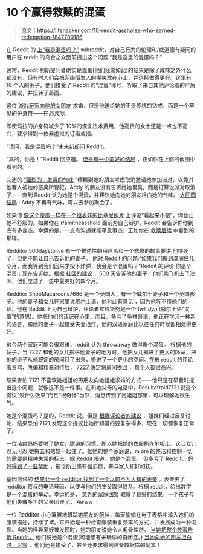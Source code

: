 # 10 个赢得救赎的混蛋

> 原文：<https://lifehacker.com/10-reddit-assholes-who-earned-redemption-1847700186>

在 Reddit 的 [上“我是混蛋吗？”](https://www.reddit.com/r/AmItheAsshole) subreddit，对自己行为的伦理和/或道德有疑问的用户在 reddit 的乌合之众面前提出这个问题:“我是这里的混蛋吗？”

通常，Reddit 判断提问者确实是混蛋(他们经常如此)的结果是除了咸味之外什么都没有，但有时人们会把网络陌生人的嘲笑放在心上，并选择做得更好。这里有 10 个人的例子，他们接受了 Reddit 的“混蛋”称号，听取了来自其他评论者的严厉的建议，并扭转了局面。

这位 [游戏玩家向他的女朋友](https://www.reddit.com/r/AmItheAsshole/comments/j6vh3c/aita_for_proposing_to_my_girlfriend_with_a_video/) 求婚，但是他送给她的不是传统的钻戒，而是一个罕见的护身符——在*的天际*。

即使玛拉的护身符减少了 10%的恢复法术费用，他高贵的女士还是一点也不高兴，要求得到一枚非虚拟的订婚戒指。

“请问，我是混蛋吗？”未来新郎问 Reddit。

“真的，你是！”Reddit 回应道。 [但是有一个美好的结局](https://www.reddit.com/r/AmItheAsshole/comments/jt4qzb/update_aita_for_proposing_to_my_girlfriend_with_a/) ，正如你在上面的截图中看到的。

艾迪的 [“强烈的，发霉的气味](https://www.reddit.com/r/AmItheAsshole/comments/p2uxpx/wibta_if_i_uninvited_a_friend_from_a_party/?utm_source=share&utm_medium=ios_app&utm_name=iossmf) ”糟糕到她的朋友考虑取消邀请她参加派对，以免其他客人被她的恶臭所冒犯。Addy 的朋友没有告诉她她很臭，而是打算说派对取消了——直到 Reddit 认为她是个混蛋，并建议她向她的朋友坦白她的气味。 [大团圆结局](https://www.reddit.com/r/AmItheAsshole/comments/passdw/update_wibta_if_i_uninvited_a_friend_from_a_party/) : Addy 不再有气味，可以去参加聚会了。

如果你 [像这个傻瓜一样在一个继表妹的比基尼照片](https://www.reddit.com/r/AmItheAsshole/comments/mibx5l/aita_for_telling_my_stepcousin_in_a_bikini_that/?utm_source=share&utm_medium=ios_app&utm_name=iossmf) 上评论“看起来不错”，你会让她不舒服的。如果你在 r/amitheasshole 面前为自己辩护，Reddit 会告诉你你到底有多变态。幸运的是，一点点沟通就能平息事态，正如你在 [救赎后续](https://www.reddit.com/r/AmItheAsshole/comments/mll4ad/update_aita_for_telling_my_stepcousin_in_a_bikini/) 中看到的那样。

Redditor 500daystolive 有一个描述性的用户名和一个悲惨的故事要讲:他快死了，但他不能让自己告诉他的妻子。 [他对 Reddit](https://www.reddit.com/r/AmItheAsshole/comments/c5lpau/aita_for_not_telling_my_wife_that_i_am_dying/) 的问题:“如果我们搬到澳洲住几个月，而我等到我们回来才投下炸弹，我会是个混蛋吗？”Reddit 的评价:你是个混蛋；现在告诉她。根据 [社区的建议](https://www.reddit.com/r/AmItheAsshole/comments/ji3gw3/update_aita_for_not_telling_my_wife_that_i_am/) ，500 天告诉他的妻子，他们乘飞机去了澳洲，他们度过了一生中最美好的四个月。

Redditor SnooMacaroons7686 是一个英国人，有一个威尔士妻子和一个英国孩子。他的妻子和女儿在家里说威尔士语，他对此有意见 ，因为他听不懂他们的话。他在 Reddit 上为自己辩护，评论者宣称斯努是一个 *twll dyn* (威尔士语“混蛋”的意思)。他把他们的话记在心里，而且，多亏了多林哥语，他正在学习一种新的语言，和他的妻子一起接受夫妻治疗，他的双语家庭比以往任何时候都相处得更好。

融合两个家庭可能会很艰难，reddit 认为 throwaway 做得像个混蛋。 根据他的帖子，当 7227 和他的女儿搬进他妻子的地方时，他把女儿搬进了更大的卧室，把他的继子从他既定的房间赶了出来，搬进了一个更小的空间。在被 reddit 的评论者责骂、哄骗和粗暴对待后， [7227 决定将房间换回](https://www.reddit.com/r/AmItheAsshole/comments/paq0ny/update_aita_for_giving_my_stepsons_room_to_my/) ，每个人都很高兴。

结果害怕 7121 不喜欢她姐姐的男朋友向她姐姐求婚的方式——他只是在早餐时提出这个问题，就像这不是一件事。在和她父母的电话中，Resultafraid7121 说这个提议“没什么效果”而且“很奇怪”当然，消息传到了她姐姐那里，可以理解她很生气。

她是个混蛋吗？是的，Reddit 说。但是 [根据评论者的建议](https://www.reddit.com/r/AmItheAsshole/comments/pi5w3h/update_aita_for_telling_my_honest_opinion_on_my/) ，姐妹们经过反复讨论，结果恐怕 7121 发现这个提议比她所知道的要复杂得多，现在一切都恢复正常了。

一位洁癖妈妈受够了她女儿邋遢的习惯，所以她把她的衣服扔在地板上。这让女儿忍无可忍:她搬去和姑姑一起住了。据她的整个家庭说，m om 的整洁和控制一切的需要是精神失常的标志。据 Reddit 报道，她是个混蛋。 但多亏了 Reddit， [妈妈得到了一些帮助](https://www.reddit.com/r/AmItheAsshole/comments/i9ld3q/update_aita_for_throwing_my_kids_clothes_onto_the/) ，被诊断出患有强迫症，并与家人和好如初。

基因测试的 [结果让一个 redditor 找到了一个以前不为人知的表亲](http://www.apple.com) 。表亲要了 redditor 叔叔的电话号码，以便与他们的生父取得联系。根据 reddit，给出数字是一个混蛋的举动。幸运的是， [意外的家庭团聚](https://www.reddit.com/r/AmItheAsshole/comments/pf7hxn/update_aita_for_giving_my_cousin_her_dads_number/) 取得了最好的结果，一个孩子与他们失散多年的父亲团聚了。 *Awww* ！

一位 Redditor 小心翼翼地跟踪她朋友的服装，每天偷偷在电子表格中输入她们的服装描述，持续了*年*。它开始是一种检查服装重复频率的方式，并发展成为一种习惯。当她的怪异爱好被发现时，她的朋友说她令人毛骨悚然。 [当她把整个故事告诉 Reddit，](https://www.reddit.com/r/AmItheAsshole/comments/n1lh3g/aita_for_keeping_track_of_the_outfits_my_friends/) 他们说她是个混蛋(可能患有未确诊的自闭症。) [当她向她的朋友坦白时，尽管](https://www.reddit.com/r/AmItheAsshole/comments/n6y2qe/update_aita_for_keeping_track_of_the_outfits_my/) ，他们还是接受了，甚至还要求得到装备数据库的副本！